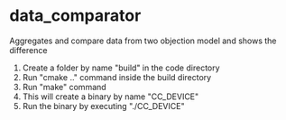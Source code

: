 # data_comparator
Aggregates and compare data from two objection model and shows the difference
1. Create a folder by name "build" in the code directory
2. Run "cmake .." command inside the build directory
3. Run "make" command
4. This will create a binary by name "CC_DEVICE"
5. Run the binary by executing "./CC_DEVICE"
